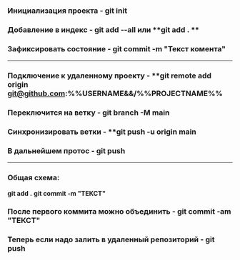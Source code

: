 ### Инициализация проекта - **git init**
### Добавление в индекс - **git add --all** или **git add . **
### Зафиксировать состояние - **git commit -m "Текст комента"**
---

### Подключение к удаленному проекту - **git remote add origin git@github.com:%%USERNAME&&/%%PROJECTNAME%%
### Переключится на ветку - **git branch -M main**
### Синхронизировать ветки - **git push -u origin main
### В дальнейшем протос - **git push**
---
### Общая схема:
**git add .**
**git commit -m "ТЕКСТ"**
### После первого коммита можно объединить - **git commit -am "ТЕКСТ"**
### Теперь если надо залить в удаленный репозиторий - **git push**
